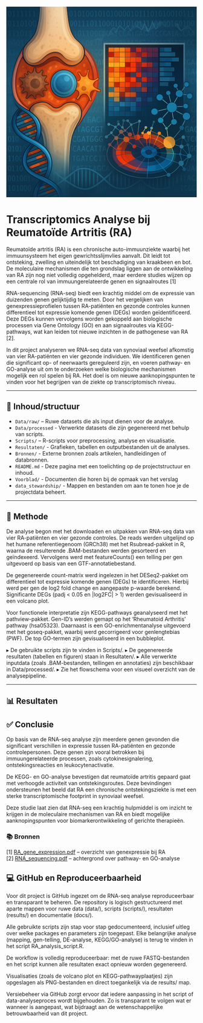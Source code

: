 <p align="center">
  <img src="Voorblad/Reuma_voorblad.png" alt="Voorblad" width="600"/>
</p>

# Transcriptomics Analyse bij Reumatoïde Artritis (RA)

Reumatoïde artritis (RA) is een chronische auto-immuunziekte waarbij het immuunsysteem het eigen gewrichtsslijmvlies aanvalt. Dit leidt tot ontsteking, zwelling en uiteindelijk tot beschadiging van kraakbeen en bot. De moleculaire mechanismen die ten grondslag liggen aan de ontwikkeling van RA zijn nog niet volledig opgehelderd, maar eerdere studies wijzen op een centrale rol van immuungerelateerde genen en signaalroutes [1]

RNA-sequencing (RNA-seq) biedt een krachtig middel om de expressie van duizenden genen gelijktijdig te meten. Door het vergelijken van genexpressieprofielen tussen RA-patiënten en gezonde controles kunnen differentieel tot expressie komende genen (DEGs) worden geïdentificeerd. Deze DEGs kunnen vervolgens worden gekoppeld aan biologische processen via Gene Ontology (GO) en aan signaalroutes via KEGG-pathways, wat kan leiden tot nieuwe inzichten in de pathogenese van RA [2].

In dit project analyseren we RNA-seq data van synoviaal weefsel afkomstig van vier RA-patiënten en vier gezonde individuen. We identificeren genen die significant op- of neerwaarts gereguleerd zijn, en voeren pathway- en GO-analyse uit om te onderzoeken welke biologische mechanismen mogelijk een rol spelen bij RA. Het doel is om nieuwe aanknopingspunten te vinden voor het begrijpen van de ziekte op transcriptomisch niveau.

--- 

## 📁 Inhoud/structuur

- `Data/raw/` – Ruwe datasets die als input dienen voor de analyse. 
- `Data/processed` - Verwerkte datasets die zijn gegenereerd met behulp van scripts.
- `Scripts/` – R-scripts voor preprocessing, analyse en visualisatie.
- `Resultaten/` - Grafieken, tabellen en outputbestanden uit de analyses.
- `Bronnen/` - Externe bronnen zoals artikelen, handleidingen of databronnen. 
- `README.md` - Deze pagina met een toelichting op de projectstructuur en inhoud.
- `Voorblad/` - Documenten die horen bij de opmaak van het verslag
- `data_stewardship/` - Mappen en bestanden om aan te tonen hoe je de projectdata beheert.

---

## 📄 Methode

De analyse begon met het downloaden en uitpakken van RNA-seq data van vier RA-patiënten en vier gezonde controles. De reads werden uitgelijnd op het humane referentiegenoom (GRCh38) met het Rsubread-pakket in R, waarna de resulterende .BAM-bestanden werden gesorteerd en geïndexeerd. Vervolgens werd met featureCounts() een telling per gen uitgevoerd op basis van een GTF-annotatiebestand.

De gegenereerde count-matrix werd ingelezen in het DESeq2-pakket om differentieel tot expressie komende genen (DEGs) te identificeren. Hierbij werd per gen de log2 fold change en aangepaste p-waarde berekend. Significante DEGs (padj < 0.05 en |log2FC| > 1) werden gevisualiseerd in een volcano plot.

Voor functionele interpretatie zijn KEGG-pathways geanalyseerd met het pathview-pakket. Gen-ID’s werden gemapt op het ‘Rheumatoid Arthritis’ pathway (hsa05323). Daarnaast is een GO-enrichmentanalyse uitgevoerd met het goseq-pakket, waarbij werd gecorrigeerd voor genlengtebias (PWF). De top GO-termen zijn gevisualiseerd in een bubbleplot.

▸ De gebruikte scripts zijn te vinden in Scripts/.
▸ De gegenereerde resultaten (tabellen en figuren) staan in Resultaten/.
▸ Alle verwerkte inputdata (zoals .BAM-bestanden, tellingen en annotaties) zijn beschikbaar in Data/processed/.
▸ Zie het flowschema voor een visueel overzicht van de analysepipeline.

---


## 📊 Resultaten




## ✅ Conclusie 

Op basis van de RNA-seq analyse zijn meerdere genen gevonden die significant verschillen in expressie tussen RA-patiënten en gezonde controlepersonen. Deze genen zijn vooral betrokken bij immuungerelateerde processen, zoals cytokinesignalering, ontstekingsreacties en leukocytenactivatie.

De KEGG- en GO-analyse bevestigen dat reumatoïde artritis gepaard gaat met verhoogde activiteit van ontstekingsroutes. Deze bevindingen ondersteunen het beeld dat RA een chronische ontstekingsziekte is met een sterke transcriptomische footprint in synoviaal weefsel.

Deze studie laat zien dat RNA-seq een krachtig hulpmiddel is om inzicht te krijgen in de moleculaire mechanismen van RA en biedt mogelijke aanknopingspunten voor biomarkerontwikkeling of gerichte therapieën.

### 📚 Bronnen

[1] [RA_gene_expression.pdf](Bronnen/RA_gene_expression.pdf) – overzicht van genexpressie bij RA    
[2] [RNA_sequencing.pdf](Bronnen/RNAsequencing.pdf) – achtergrond over pathway- en GO-analyse


## 💻 GitHub en Reproduceerbaarheid

Voor dit project is GitHub ingezet om de RNA-seq analyse reproduceerbaar en transparant te beheren. De repository is logisch gestructureerd met aparte mappen voor ruwe data (data/), scripts (scripts/), resultaten (results/) en documentatie (docs/).

Alle gebruikte scripts zijn stap voor stap gedocumenteerd, inclusief uitleg over welke packages en parameters zijn toegepast. Elke belangrijke analyse (mapping, gen-telling, DE-analyse, KEGG/GO-analyse) is terug te vinden in het script RA_analysis_script.R.

De workflow is volledig reproduceerbaar: met de ruwe FASTQ-bestanden en het script kunnen alle resultaten exact opnieuw worden gegenereerd.

Visualisaties (zoals de volcano plot en KEGG-pathwayplaatjes) zijn opgeslagen als PNG-bestanden en direct toegankelijk via de results/ map.

Versiebeheer via GitHub zorgt ervoor dat iedere aanpassing in het script of data-analyseproces wordt bijgehouden. Zo is transparant te volgen wat er wanneer is aangepast, wat bijdraagt aan de wetenschappelijke betrouwbaarheid van dit project.




